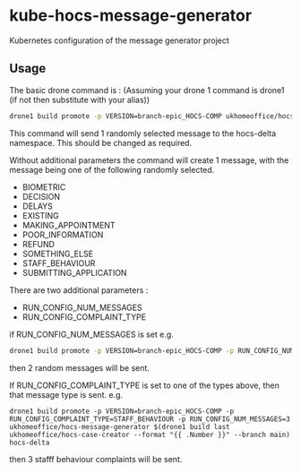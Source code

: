 # kube-hocs-message-generator
Kubernetes configuration of the message generator project

## Usage 
The basic drone command is :
(Assuming your drone 1 command is drone1 (if not then substitute with your alias))
```sh
drone1 build promote -p VERSION=branch-epic_HOCS-COMP ukhomeoffice/hocs-message-generator $(drone1 build last ukhomeoffice/hocs-case-creator --format "{{ .Number }}" --branch main) hocs-delta
```

This command will send 1 randomly selected message to the hocs-delta namespace. This should be changed as required.

Without additional parameters the command will create 1 message, with the message being one of the following randomly selected.
* BIOMETRIC
* DECISION
* DELAYS
* EXISTING
* MAKING_APPOINTMENT
* POOR_INFORMATION
* REFUND
* SOMETHING_ELSE
* STAFF_BEHAVIOUR
* SUBMITTING_APPLICATION

There are two additional parameters :

* RUN_CONFIG_NUM_MESSAGES
* RUN_CONFIG_COMPLAINT_TYPE

if RUN_CONFIG_NUM_MESSAGES is set e.g.

```sh
drone1 build promote -p VERSION=branch-epic_HOCS-COMP -p RUN_CONFIG_NUM_MESSAGES=2 ukhomeoffice/hocs-message-generator $(drone1 build last ukhomeoffice/hocs-case-creator --format "{{ .Number }}" --branch main) hocs-delta
```
then 2 random messages will be sent.

If RUN_CONFIG_COMPLAINT_TYPE is set to one of the types above, then that message type is sent. e.g.
```shell
drone1 build promote -p VERSION=branch-epic_HOCS-COMP -p RUN_CONFIG_COMPLAINT_TYPE=STAFF_BEHAVIOUR -p RUN_CONFIG_NUM_MESSAGES=3 ukhomeoffice/hocs-message-generator $(drone1 build last ukhomeoffice/hocs-case-creator --format "{{ .Number }}" --branch main) hocs-delta

```
then 3 stafff behaviour complaints will be sent.
